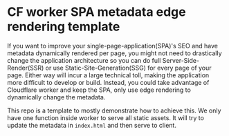 # CF worker SPA metadata edge rendering template

If you want to improve your single-page-application(SPA)'s SEO and have metadata dynamically rendered per page, you might not need to drastically change the application architecture so you can do full Server-Side-Render(SSR) or use Static-Site-Generation(SSG) for every page of your page. Either way will incur a large technical toll, making the application more difficult to develop or build. Instead, you could take advantage of Cloudflare worker and keep the SPA, only use edge rendering to dynamically change the metadata.

This repo is a template to mostly demonstrate how to achieve this. We only have one function inside worker to serve all static assets. It will try to update the metadata in `index.html` and then serve to client.
